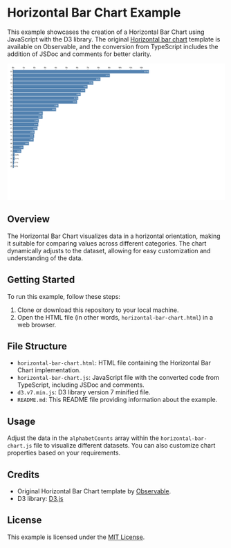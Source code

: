 # Horizontal Bar Chart Example

This example showcases the creation of a Horizontal Bar Chart using JavaScript with the D3 library. The original [Horizontal bar chart](https://observablehq.com/@d3/horizontal-bar-chart/2) template is available on Observable, and the conversion from TypeScript includes the addition of JSDoc and comments for better clarity.

![Preview Image](../../imgs/horizontal-bar-chart-preview.png)

## Overview

The Horizontal Bar Chart visualizes data in a horizontal orientation, making it suitable for comparing values across different categories. The chart dynamically adjusts to the dataset, allowing for easy customization and understanding of the data.

## Getting Started

To run this example, follow these steps:

1. Clone or download this repository to your local machine.
2. Open the HTML file (in other words, `horizontal-bar-chart.html`) in a web browser.

## File Structure

- `horizontal-bar-chart.html`: HTML file containing the Horizontal Bar Chart implementation.
- `horizontal-bar-chart.js`: JavaScript file with the converted code from TypeScript, including JSDoc and comments.
- `d3.v7.min.js`: D3 library version 7 minified file.
- `README.md`: This README file providing information about the example.

## Usage

Adjust the data in the `alphabetCounts` array within the `horizontal-bar-chart.js` file to visualize different datasets. You can also customize chart properties based on your requirements.

## Credits

- Original Horizontal Bar Chart template by [Observable](https://observablehq.com/@d3/horizontal-bar-chart/2).
- D3 library: [D3.js](https://d3js.org/)

## License

This example is licensed under the [MIT License](LICENSE).
